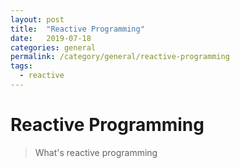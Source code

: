 ```yaml
---
layout: post
title:  "Reactive Programming"
date:   2019-07-18
categories: general
permalink: /category/general/reactive-programming
tags:
  - reactive
---
```


# Reactive Programming

> What's reactive programming